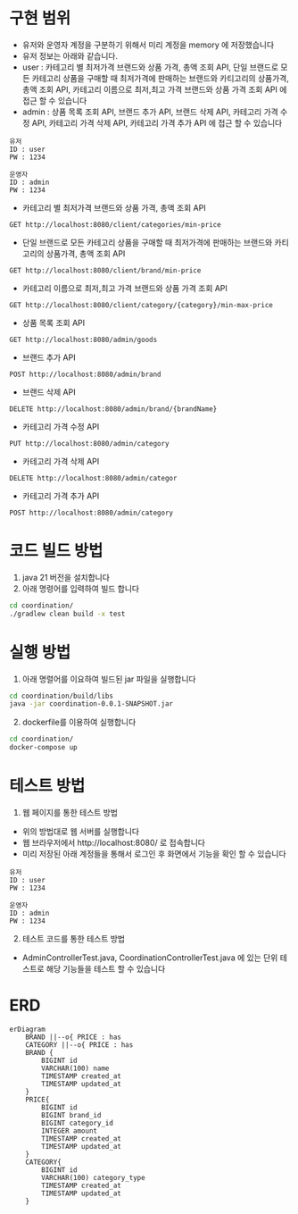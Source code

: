 # 구현 범위

-   유저와 운영자 계정을 구분하기 위해서 미리 계정을 memory 에 저장했습니다
-   유저 정보는 아래와 같습니다.
-   user : 카테고리 별 최저가격 브랜드와 상품 가격, 총액 조회 API, 단일 브랜드로 모든 카테고리 상품을 구매할 때 최저가격에 판매하는 브랜드와 카티고리의 상품가격, 총액 조회 API, 카테고리 이름으로 최저,최고 가격 브랜드와 상품 가격 조회 API 에 접근 할 수 있습니다
-   admin : 상품 목록 조회 API, 브랜드 추가 API, 브랜드 삭제 API, 카테고리 가격 수정 API, 카테고리 가격 삭제 API, 카테고리 가격 추가 API 에 접근 할 수 있습니다

```
유저
ID : user
PW : 1234

운영자
ID : admin
PW : 1234
```

-   카테고리 별 최저가격 브랜드와 상품 가격, 총액 조회 API

```
GET http://localhost:8080/client/categories/min-price
```

-   단일 브랜드로 모든 카테고리 상품을 구매할 때 최저가격에 판매하는 브랜드와 카티고리의 상품가격, 총액 조회 API

```
GET http://localhost:8080/client/brand/min-price
```

-   카테고리 이름으로 최저,최고 가격 브랜드와 상품 가격 조회 API

```
GET http://localhost:8080/client/category/{category}/min-max-price
```

-   상품 목록 조회 API

```
GET http://localhost:8080/admin/goods
```

-   브랜드 추가 API

```
POST http://localhost:8080/admin/brand
```

-   브랜드 삭제 API

```
DELETE http://localhost:8080/admin/brand/{brandName}
```

-   카테고리 가격 수정 API

```
PUT http://localhost:8080/admin/category
```

-   카테고리 가격 삭제 API

```
DELETE http://localhost:8080/admin/categor
```

-   카테고리 가격 추가 API

```
POST http://localhost:8080/admin/category
```

# 코드 빌드 방법

1. java 21 버전을 설치합니다
2. 아래 명령어를 입력하여 빌드 합니다

```bash
cd coordination/
./gradlew clean build -x test
```

# 실행 방법

1. 아래 명렬어를 이요하여 빌드된 jar 파일을 실행합니다

```bash
cd coordination/build/libs
java -jar coordination-0.0.1-SNAPSHOT.jar
```

2. dockerfile를 이용하여 실행합니다

```bash
cd coordination/
docker-compose up
```

# 테스트 방법

1. 웹 페이지를 통한 테스트 방법

-   위의 방법대로 웹 서버를 실행합니다
-   웹 브라우저에서 http://localhost:8080/ 로 접속합니다
-   미리 저장된 아래 계정들을 통해서 로그인 후 화면에서 기능을 확인 할 수 있습니다

```
유저
ID : user
PW : 1234

운영자
ID : admin
PW : 1234
```

2. 테스트 코드를 통한 테스트 방법

-   AdminControllerTest.java, CoordinationControllerTest.java 에 있는 단위 테스트로 해당 기능들을 테스트 할 수 있습니다

# ERD

```mermaid
erDiagram
    BRAND ||--o{ PRICE : has
    CATEGORY ||--o{ PRICE : has
    BRAND {
        BIGINT id
        VARCHAR(100) name
        TIMESTAMP created_at
        TIMESTAMP updated_at
    }
    PRICE{
        BIGINT id
        BIGINT brand_id
        BIGINT category_id
        INTEGER amount
        TIMESTAMP created_at
        TIMESTAMP updated_at
    }
    CATEGORY{
        BIGINT id
        VARCHAR(100) category_type
        TIMESTAMP created_at
        TIMESTAMP updated_at
    }
```
